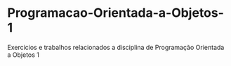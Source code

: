# Programacao-Orientada-a-Objetos-1
Exercicios e trabalhos relacionados a disciplina de Programação Orientada a Objetos 1
